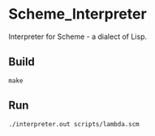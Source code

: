 # Scheme_Interpreter
Interpreter for Scheme - a dialect of Lisp.

## Build
```
make
```

## Run
```
./interpreter.out scripts/lambda.scm
```
